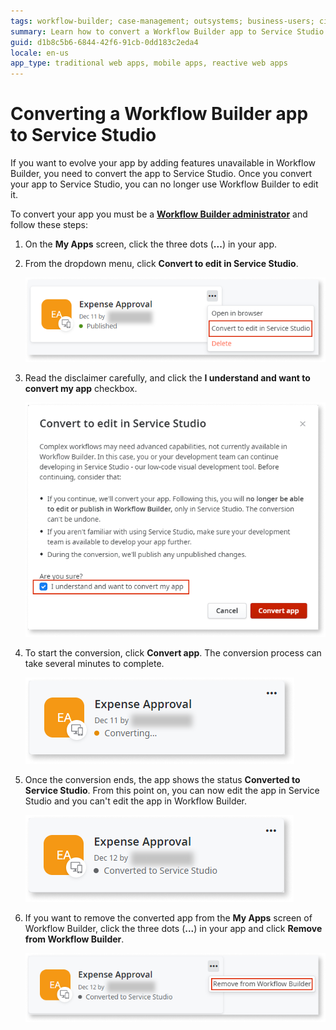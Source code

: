 ```yaml
---
tags: workflow-builder; case-management; outsystems; business-users; citizen-developers; citizen-dev; workflow; service-studio
summary: Learn how to convert a Workflow Builder app to Service Studio.
guid: d1b8c5b6-6844-42f6-91cb-0dd183c2eda4
locale: en-us
app_type: traditional web apps, mobile apps, reactive web apps
---
```


# Converting a Workflow Builder app to Service Studio

If you want to evolve your app by adding features unavailable in Workflow Builder, you need to convert the app to Service Studio. 
Once you convert your app to Service Studio, you can no longer use Workflow Builder to edit it.
 
To convert your app you must be a [**Workflow Builder administrator**](how-works.md#workflow-builder-administrator) and follow these steps:

1. On the **My Apps** screen, click the three dots (**...**) in your app.

1. From the dropdown menu, click **Convert to edit in Service Studio**.

    ![Convert to edit in Service Studio](images/wfb-convert-ss.png)

1. Read the disclaimer carefully, and click the **I understand and want to convert my app** checkbox.

    ![Convert to Service Studio Disclaimer](images/wfb-convert-ss-disclaimer.png)

1. To start the conversion, click **Convert app**. The conversion process can take several minutes to complete.

    ![Conversion in progress](images/wfb-convert-ss-converting.png)

1. Once the conversion ends, the app shows the status **Converted to Service Studio**. From this point on, you can now edit the app in Service Studio and you can't edit the app in Workflow Builder.

    ![App converted to Service Studio](images/wfb-convert-ss-converted.png)

1. If you want to remove the converted app from the **My Apps** screen of Workflow Builder, click the three dots (**...**) in your app and click **Remove from Workflow Builder**.

    ![Remove app from Workflow Builder](images/wfb-convert-ss-remove-wb.png)

